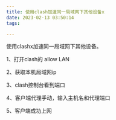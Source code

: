 ```yaml
---
title: 使用clash加速同一局域网下其他设备x
date: 2023-02-13 03:50:14
tags: 

---
```


使用clashx加速同一局域网下其他设备。

1、打开clash的 allow LAN

2、获取本机局域网ip

3、clash控制台看到端口

4、客户端代理手动，输入主机名和代理端口

5、客户端成功上网

